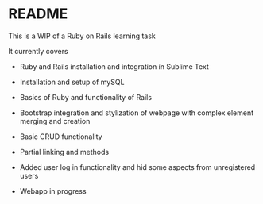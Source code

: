 # README

This is a WIP of a Ruby on Rails learning task

It currently covers

* Ruby and Rails installation and integration in Sublime Text

* Installation and setup of mySQL

* Basics of Ruby and functionality of Rails

* Bootstrap integration and stylization of webpage with complex element merging and creation

* Basic CRUD functionality

* Partial linking and methods

* Added user log in functionality and hid some aspects from unregistered users

* Webapp in progress
